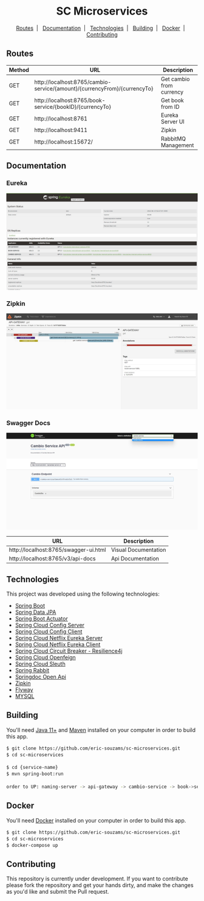 <h1 align="center">
  SC Microservices
</h1>

<p align="center">
  <a href="#routes">Routes</a>&nbsp;&nbsp;|&nbsp;&nbsp;
  <a href="#documentation">Documentation</a>&nbsp;&nbsp;|&nbsp;&nbsp;
  <a href="#technologies">Technologies</a>&nbsp;&nbsp;|&nbsp;&nbsp;
  <a href="#building">Building</a>&nbsp;&nbsp;|&nbsp;&nbsp;
  <a href="#docker">Docker</a>&nbsp;&nbsp;|&nbsp;&nbsp;
  <a href="#contributing">Contributing</a>
</p>


## Routes
| Method | URL                                                                       | Description              |
|--------|---------------------------------------------------------------------------|--------------------------|
| GET    | http://localhost:8765/cambio-service/{amount}/{currencyFrom}/{currencyTo} | Get cambio from currency |
| GET    | http://localhost:8765/book-service/{bookID}/{currencyTo}                  | Get book from ID         |
| GET    | http://localhost:8761                                                     | Eureka Server UI         |
| GET    | http://localhost:9411                                                     | Zipkin                   |
| GET    | http://localhost:15672/                                                   | RabbitMQ Management      |

## Documentation
### Eureka
<img src="public/2.jpg">


### Zipkin
<img src="public/3.jpg">


### Swagger Docs
<img src="public/1.jpg">

| URL                                                                          | Description                    |
|------------------------------------------------------------------------------|--------------------------------|
| http://localhost:8765/swagger-ui.html                                        | Visual Documentation           |
| http://localhost:8765/v3/api-docs                                            | Api Documentation              |


## Technologies
This project was developed using the following technologies:
- [Spring Boot](https://spring.io/)
- [Spring Data JPA](https://spring.io/projects/spring-data-jpa)
- [Spring Boot Actuator]()
- [Spring Cloud Config Server]()
- [Spring Cloud Config Client]()
- [Spring Cloud Netflix Eureka Server]()
- [Spring Cloud Netflix Eureka Client]()
- [Spring Cloud Circuit Breaker - Resilience4j]()
- [Spring Cloud Openfeign]()
- [Spring Cloud Sleuth]()
- [Spring Rabbit]()
- [Springdoc Open Api](https://springdoc.org/)
- [Zipkin]()
- [Flyway](https://flywaydb.org/)
- [MYSQL](https://www.mysql.com/)


## Building
You'll need [Java 11+](https://www.oracle.com/br/java/technologies/javase-jdk11-downloads.html) and [Maven](https://maven.apache.org/download.cgi) installed on your computer in order to build this app.
```bash
$ git clone https://github.com/eric-souzams/sc-microservices.git
$ cd sc-microservices

$ cd {service-name}
$ mvn spring-boot:run

order to UP: naming-server -> api-gateway -> cambio-service -> book->service 
```


## Docker
You'll need [Docker](https://www.docker.com/) installed on your computer in order to build this app.
```bash
$ git clone https://github.com/eric-souzams/sc-microservices.git
$ cd sc-microservices
$ docker-compose up
```


## Contributing
This repository is currently under development. If you want to contribute please fork the repository and get your hands dirty, and make the changes as you'd like and submit the Pull request.